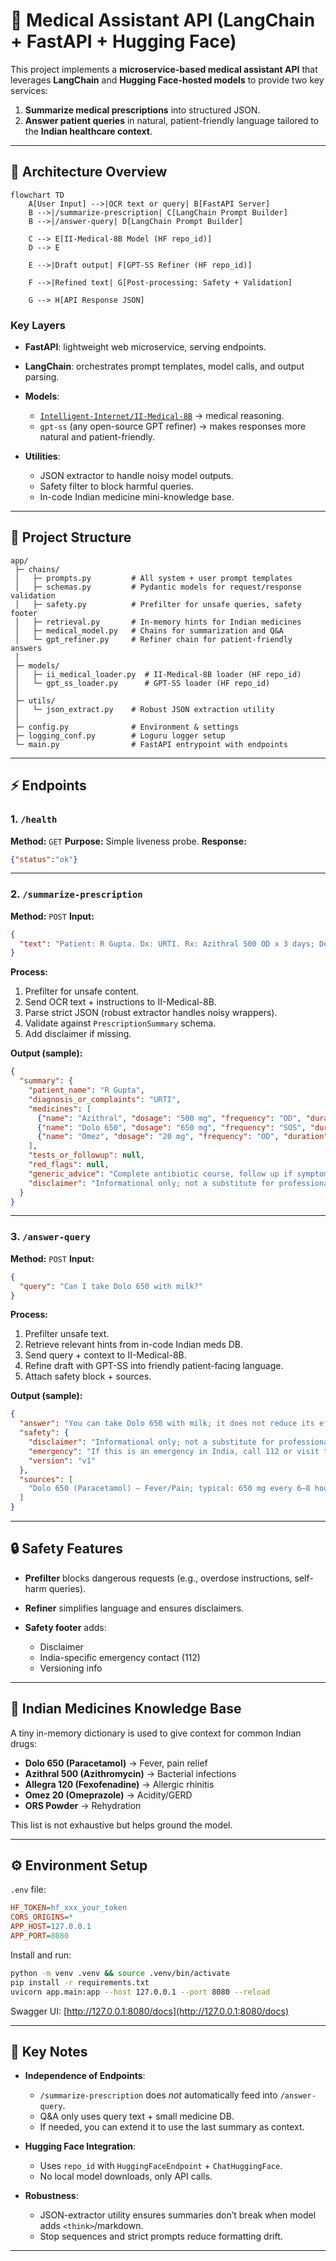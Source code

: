 

# 🏥 Medical Assistant API (LangChain + FastAPI + Hugging Face)

This project implements a **microservice-based medical assistant API** that leverages **LangChain** and **Hugging Face-hosted models** to provide two key services:

1. **Summarize medical prescriptions** into structured JSON.
2. **Answer patient queries** in natural, patient-friendly language tailored to the **Indian healthcare context**.

---

## 🚀 Architecture Overview

```mermaid
flowchart TD
    A[User Input] -->|OCR text or query| B[FastAPI Server]
    B -->|/summarize-prescription| C[LangChain Prompt Builder]
    B -->|/answer-query| D[LangChain Prompt Builder]
    
    C --> E[II-Medical-8B Model (HF repo_id)]
    D --> E
    
    E -->|Draft output| F[GPT-SS Refiner (HF repo_id)]
    
    F -->|Refined text| G[Post-processing: Safety + Validation]
    
    G --> H[API Response JSON]
```

### Key Layers

* **FastAPI**: lightweight web microservice, serving endpoints.
* **LangChain**: orchestrates prompt templates, model calls, and output parsing.
* **Models**:

  * [`Intelligent-Internet/II-Medical-8B`](https://huggingface.co/Intelligent-Internet/II-Medical-8B) → medical reasoning.
  * `gpt-ss` (any open-source GPT refiner) → makes responses more natural and patient-friendly.
* **Utilities**:

  * JSON extractor to handle noisy model outputs.
  * Safety filter to block harmful queries.
  * In-code Indian medicine mini-knowledge base.

---

## 📂 Project Structure

```
app/
 ├─ chains/
 │   ├─ prompts.py         # All system + user prompt templates
 │   ├─ schemas.py         # Pydantic models for request/response validation
 │   ├─ safety.py          # Prefilter for unsafe queries, safety footer
 │   ├─ retrieval.py       # In-memory hints for Indian medicines
 │   ├─ medical_model.py   # Chains for summarization and Q&A
 │   └─ gpt_refiner.py     # Refiner chain for patient-friendly answers
 │
 ├─ models/
 │   ├─ ii_medical_loader.py  # II-Medical-8B loader (HF repo_id)
 │   └─ gpt_ss_loader.py      # GPT-SS loader (HF repo_id)
 │
 ├─ utils/
 │   └─ json_extract.py    # Robust JSON extraction utility
 │
 ├─ config.py              # Environment & settings
 ├─ logging_conf.py        # Loguru logger setup
 └─ main.py                # FastAPI entrypoint with endpoints
```

---

## ⚡ Endpoints

### 1. `/health`

**Method:** `GET`
**Purpose:** Simple liveness probe.
**Response:**

```json
{"status":"ok"}
```

---

### 2. `/summarize-prescription`

**Method:** `POST`
**Input:**

```json
{
  "text": "Patient: R Gupta. Dx: URTI. Rx: Azithral 500 OD x 3 days; Dolo 650 SOS fever; Omez 20 OD before breakfast 5d."
}
```

**Process:**

1. Prefilter for unsafe content.
2. Send OCR text + instructions to II-Medical-8B.
3. Parse strict JSON (robust extractor handles noisy wrappers).
4. Validate against `PrescriptionSummary` schema.
5. Add disclaimer if missing.

**Output (sample):**

```json
{
  "summary": {
    "patient_name": "R Gupta",
    "diagnosis_or_complaints": "URTI",
    "medicines": [
      {"name": "Azithral", "dosage": "500 mg", "frequency": "OD", "duration": "3 days", "instructions": null},
      {"name": "Dolo 650", "dosage": "650 mg", "frequency": "SOS", "duration": null, "instructions": "fever"},
      {"name": "Omez", "dosage": "20 mg", "frequency": "OD", "duration": "5 days", "instructions": "before breakfast"}
    ],
    "tests_or_followup": null,
    "red_flags": null,
    "generic_advice": "Complete antibiotic course, follow up if symptoms persist.",
    "disclaimer": "Informational only; not a substitute for professional medical advice."
  }
}
```

---

### 3. `/answer-query`

**Method:** `POST`
**Input:**

```json
{
  "query": "Can I take Dolo 650 with milk?"
}
```

**Process:**

1. Prefilter unsafe text.
2. Retrieve relevant hints from in-code Indian meds DB.
3. Send query + context to II-Medical-8B.
4. Refine draft with GPT-SS into friendly patient-facing language.
5. Attach safety block + sources.

**Output (sample):**

```json
{
  "answer": "You can take Dolo 650 with milk; it does not reduce its effect. It is usually well tolerated. If you have persistent fever or severe symptoms, consult a doctor. For information only; not a substitute for professional medical advice.",
  "safety": {
    "disclaimer": "Informational only; not a substitute for professional medical advice.",
    "emergency": "If this is an emergency in India, call 112 or visit the nearest emergency department.",
    "version": "v1"
  },
  "sources": [
    "Dolo 650 (Paracetamol) – Fever/Pain; typical: 650 mg every 6–8 hours (max 3 g/day)"
  ]
}
```

---

## 🔒 Safety Features

* **Prefilter** blocks dangerous requests (e.g., overdose instructions, self-harm queries).
* **Refiner** simplifies language and ensures disclaimers.
* **Safety footer** adds:

  * Disclaimer
  * India-specific emergency contact (112)
  * Versioning info

---

## 💊 Indian Medicines Knowledge Base

A tiny in-memory dictionary is used to give context for common Indian drugs:

* **Dolo 650 (Paracetamol)** → Fever, pain relief
* **Azithral 500 (Azithromycin)** → Bacterial infections
* **Allegra 120 (Fexofenadine)** → Allergic rhinitis
* **Omez 20 (Omeprazole)** → Acidity/GERD
* **ORS Powder** → Rehydration

This list is not exhaustive but helps ground the model.

---

## ⚙️ Environment Setup

`.env` file:

```ini
HF_TOKEN=hf_xxx_your_token
CORS_ORIGINS=*
APP_HOST=127.0.0.1
APP_PORT=8080
```

Install and run:

```bash
python -m venv .venv && source .venv/bin/activate
pip install -r requirements.txt
uvicorn app.main:app --host 127.0.0.1 --port 8080 --reload
```

Swagger UI: [http://127.0.0.1:8080/docs](http://127.0.0.1:8080/docs)

---

## 📌 Key Notes

* **Independence of Endpoints**:

  * `/summarize-prescription` does *not* automatically feed into `/answer-query`.
  * Q\&A only uses query text + small medicine DB.
  * If needed, you can extend it to use the last summary as context.

* **Hugging Face Integration**:

  * Uses `repo_id` with `HuggingFaceEndpoint` + `ChatHuggingFace`.
  * No local model downloads, only API calls.

* **Robustness**:

  * JSON-extractor utility ensures summaries don’t break when model adds `<think>`/markdown.
  * Stop sequences and strict prompts reduce formatting drift.

---


